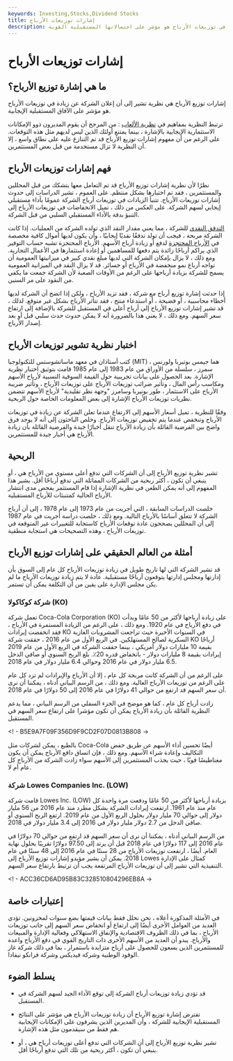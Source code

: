 ```yaml
---
keywords: Investing,Stocks,Dividend Stocks
title: إشارات توزيعات الأرباح
description: تشير إشارات توزيع الأرباح إلى أن إعلان الشركة عن زيادة في توزيعات الأرباح هو مؤشر على احتمالاتها المستقبلية القوية.
---
```


# إشارات توزيعات الأرباح
## ما هي إشارة توزيع الأرباح؟

إشارات توزيع الأرباح هي نظرية تشير إلى أن إعلان الشركة عن زيادة في توزيعات الأرباح هو مؤشر على الآفاق المستقبلية الإيجابية.

ترتبط النظرية بمفاهيم في [نظرية الألعاب](/gametheory) : من المرجح أن يقوم المديرون ذوو الإمكانات الاستثمارية الإيجابية بالإشارة ، بينما يمتنع أولئك الذين ليس لديهم مثل هذه التوقعات. على الرغم من أن مفهوم إشارات توزيع الأرباح قد تم التنازع عليه على نطاق واسع ، إلا أن النظرية لا تزال مستخدمة من قبل بعض المستثمرين.

## فهم إشارات توزيعات الأرباح

نظرًا لأن نظرية إشارات توزيع الأرباح قد تم التعامل معها بتشكك من قبل المحللين والمستثمرين ، فقد تم اختبارها بشكل منتظم. على العموم ، تشير الدراسات إلى حدوث إشارات توزيعات الأرباح. تتنبأ الزيادات في توزيعات أرباح الشركة عمومًا بأداء مستقبلي إيجابي لسهم الشركة. على العكس من ذلك ، تميل الانخفاضات في توزيعات الأرباح إلى التنبؤ بدقة بالأداء المستقبلي السلبي من قبل الشركة.

[التدفق النقدي](/cashflow) للشركة ، مما يعني مقدار النقد الذي تولده الشركة من العمليات. إذا كانت الشركة مربحة ، فيجب أن تولد تدفقًا نقديًا إيجابيًا ، وأن يكون لديها أموال كافية مخصصة في [الأرباح المحتجزة](/retainedearnings) لدفع أو زيادة أرباح الأسهم. الأرباح المحتجزة تشبه حساب التوفير الذي يراكم أرباحًا زائدة يتم دفعها للمساهمين أو إعادة استثمارها في الأعمال التجارية. ومع ذلك ، لا يزال بإمكان الشركة التي لديها مبلغ نقدي كبير في ميزانيتها العمومية أن تواجه أرباع نمو منخفضة في الأرباح أو خسائر. قد لا يزال النقد في الميزانية العمومية يسمح للشركة بزيادة أرباحها على الرغم من الأوقات الصعبة لأن الشركة جمعت ما يكفي من النقود على مر السنين.

إذا حدثت إشارة توزيع أرباح مع شركة ، فقد تزيد الأرباح ، ولكن إذا اتضح أن الشركة لديها أخطاء محاسبية ، أو فضيحة ، أو استدعاء منتج ، فقد تتأثر الأرباح بشكل غير متوقع. لذلك ، قد تشير إشارات توزيع الأرباح إلى أرباح أعلى في المستقبل للشركة بالإضافة إلى ارتفاع سعر السهم. ومع ذلك ، لا يعني هذا بالضرورة أنه لا يمكن حدوث حدث سلبي قبل أو بعد إصدار الأرباح.

## اختبار نظرية تشوير توزيعات الأرباح

كتب أستاذان في معهد ماساتشوستس للتكنولوجيا (MIT) ، هما جيمس بوتيربا ولورنس سمرز ، سلسلة من الأوراق من عام 1983 إلى عام 1985 قامت بتوثيق اختبار نظرية الإشارة. بعد الحصول على بيانات تجريبية حول القيمة السوقية النسبية لأرباح الأسهم ومكاسب رأس المال ، وتأثير ضرائب توزيعات الأرباح على توزيعات الأرباح ، وتأثير ضريبة الأرباح على الاستثمار ، طور بوتيربا وسامرز "وجهة نظر تقليدية" لأرباح الأسهم تتضمن نظريات توزيعات الأرباح الإشارة إلى بعض المعلومات الخاصة حول الربحية.

وفقًا للنظرية ، تميل أسعار الأسهم إلى الارتفاع عندما تعلن الشركة عن زيادة في توزيعات الأرباح وتنخفض عندما يتم تخفيض توزيعات الأرباح. وخلص الباحثون إلى أنه لا يوجد فرق واضح بين الفرضية القائلة بأن زيادة الأرباح تنقل أخبارًا جيدة والفرضية القائلة بأن زيادة الأرباح هي أخبار جيدة للمستثمرين.

## الربحية

تشير نظرية توزيع الأرباح إلى أن الشركات التي تدفع أعلى مستوى من الأرباح هي ، أو ينبغي أن تكون ، أكثر ربحية من الشركات المماثلة التي تدفع أرباحًا أقل. يشير هذا المفهوم إلى أنه يمكن الطعن في نظرية الإشارة إذا قام المستثمر بفحص مدى انتشار الأرباح الحالية كمتنبئات للأرباح المستقبلية.

خلصت الدراسات السابقة ، التي أجريت من عام 1973 إلى عام 1978 ، إلى أن أرباح الشركة لا تتعلق أساسًا بالأرباح التالية. ومع ذلك ، خلصت دراسة أجريت في عام 1987 إلى أن المحللين يصححون عادة توقعات الأرباح كاستجابة للتغييرات غير المتوقعة في توزيعات الأرباح ، وهذه التصحيحات هي استجابة منطقية.

## أمثلة من العالم الحقيقي على إشارات توزيع الأرباح

قد تشير الشركة التي لها تاريخ طويل في زيادة توزيعات الأرباح كل عام إلى السوق بأن إدارتها ومجلس إدارتها يتوقعون أرباحًا مستقبلية. عادة لا يتم زيادة توزيعات الأرباح ما لم يكن مجلس الإدارة على يقين من أن التكلفة يمكن أن تستمر.

### شركة كوكاكولا (KO)

تعمل شركة Coca-Cola Corporation (KO) على زيادة أرباحها لأكثر من 50 عامًا وبدأت في دفع الأرباح في عام 1920. ومع ذلك ، على الرغم من الزيادة المستمرة في الأرباح ، فقد انخفضت إيرادات KO في السنوات الأخيرة حيث تراجعت المشروبات الغازية السكرية لصالح المستهلكين. في الربع الأول من عام 2016 ، حققت شركة KO أرباحًا بقيمة 10 مليارات دولار أمريكي ، بينما حققت الشركة في الربع الأول من عام 2019 إيرادات بقيمة 8 مليارات دولار - بانخفاض قدره 20٪. بلغ الربح السنوي أو صافي الدخل 6.5 مليار دولار في عام 2016 وحوالي 6.4 مليار دولار في عام 2018.

على الرغم من أن الشركة كانت مربحة كل عام ، إلا أن الأرباح والإيرادات لم تزد كل عام على الرغم من توزيعات الأرباح العالية. ومع ذلك ، من الرسم البياني أدناه ، يمكننا أن نرى أن سعر السهم قد ارتفع من حوالي 41 دولارًا في عام 2016 إلى 50 دولارًا في عام 2018.

زادت أرباح كل عام ، كما هو موضح في الجزء السفلي من الرسم البياني ، مما يدعم النظرية القائلة بأن زيادة الأرباح يمكن أن تكون مؤشرا على ارتفاع سعر السهم في المستقبل.

<! - B5E9A7F09F356D9F9CD2F07D0813B808 ->

بالطبع ، يمكن لشركات مثل Coca-Cola أيضًا تحسين أداء الأسهم عن طريق خفض التكاليف وإعادة شراء الأسهم. ومع ذلك ، فإن اتساق دافع الأرباح يمكن أن يكون مغناطيسًا قويًا ، حيث يجذب المستثمرين إلى الأسهم سواء زادت الشركة من الأرباح كل عام أم لا.

### شركة Lowes Companies Inc. (LOW)

قامت شركة Lowes Inc. (LOW) بزيادة أرباحها لأكثر من 50 عامًا ودفعت مرة واحدة كل عام منذ عام 1961. ارتفعت إيرادات الشركة بشكل مطرد منذ عام 2016 من 56 مليار دولار إلى حوالي 70 مليار دولار بحلول الربع الأول من عام 2019. ارتفع الربح السنوي أو صافي الدخل من 2.7 دولار مليار دولار في 2016 إلى 3.4 مليار دولار في 2018.

من الرسم البياني أدناه ، يمكننا أن نرى أن سعر السهم قد ارتفع من حوالي 70 دولارًا في عام 2016 إلى 117 دولارًا في عام 2018 قبل أن يرتد إلى 97.50 دولارًا تقريبًا بحلول نهاية العام. أيضًا ، ارتفعت توزيعات الأرباح من 28 سنتًا في عام 2016 إلى 48 سنتًا في عام 2018. يمكن أن يشير مؤيدو إشارات توزيع الأرباح إلى Lowes كمثال على الإدارة التنفيذية التي تشير إلى أن توزيعات الأرباح المرتفعة يجب أن ترتبط بارتفاع سعر السهم.

<! - ACC36CD6AD95B83C328510804296EB8A ->

## إعتبارات خاصة

في الأمثلة المذكورة أعلاه ، نحن نحلل فقط بيانات قيمتها بضع سنوات لمخزونين. تؤدي العديد من العوامل الأخرى أيضًا إلى ارتفاع أو انخفاض سعر السهم إلى جانب توزيعات الأرباح ، بما في ذلك الظروف الاقتصادية والإنفاق الاستهلاكي وفعالية الإدارة والمبيعات والأرباح. يبدو أن العديد من الأسهم الأخرى ذات التاريخ القوي في دفع الأرباح واعدة للمستثمرين الذين يسعون للحصول على أرباح متزايدة باستمرار ، بما في ذلك شركة غاز الوقود الوطنية وشركة فيديكس وشركة فرانكو نيفادا.

## يسلط الضوء

- قد تؤدي زيادة توزيعات أرباح الشركة إلى توقع الأداء الجيد لسهم الشركة في المستقبل.

- تفترض إشارة توزيع الأرباح أن زيادة توزيعات الأرباح هي مؤشر على النتائج المستقبلية الإيجابية للشركة ، وأن المديرين الذين يشرفون على الإمكانات الإيجابية هم فقط من سيقدمون مثل هذه الإشارة.

- تشير نظرية توزيع الأرباح إلى أن الشركات التي تدفع أعلى توزيعات أرباح هي ، أو ينبغي أن تكون ، أكثر ربحية من تلك التي تدفع أرباحًا أقل.

